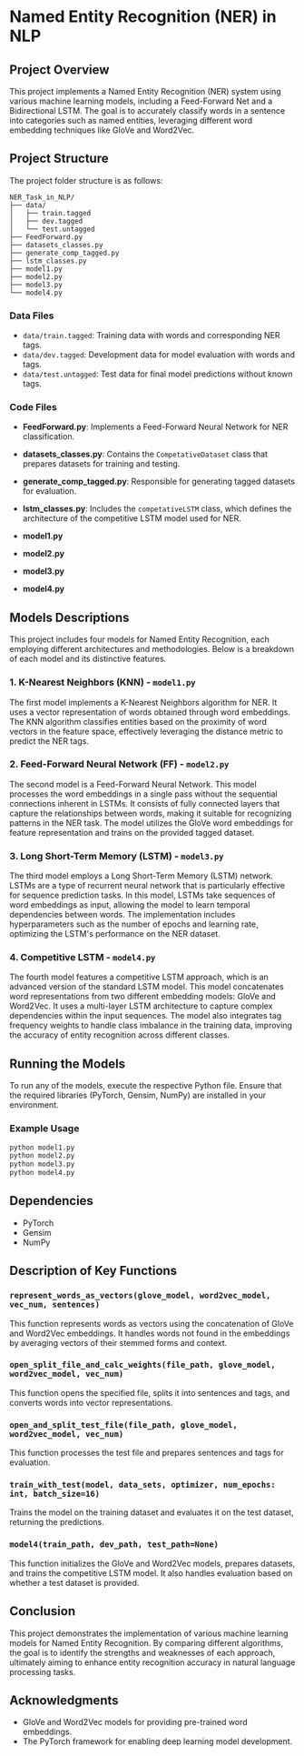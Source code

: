 # Named Entity Recognition (NER) in NLP

## Project Overview

This project implements a Named Entity Recognition (NER) system using various machine learning models, including a Feed-Forward Net and a Bidirectional LSTM. The goal is to accurately classify words in a sentence into categories such as named entities, leveraging different word embedding techniques like GloVe and Word2Vec.

## Project Structure

The project folder structure is as follows:

```
NER_Task_in_NLP/
├── data/
│   ├── train.tagged
│   ├── dev.tagged
│   └── test.untagged
├── FeedForward.py
├── datasets_classes.py
├── generate_comp_tagged.py
├── lstm_classes.py
├── model1.py
├── model2.py
├── model3.py
└── model4.py
```

### Data Files

- `data/train.tagged`: Training data with words and corresponding NER tags.
- `data/dev.tagged`: Development data for model evaluation with words and tags.
- `data/test.untagged`: Test data for final model predictions without known tags.

### Code Files

- **FeedForward.py**: Implements a Feed-Forward Neural Network for NER classification.
  
- **datasets_classes.py**: Contains the `CompetativeDataset` class that prepares datasets for training and testing.

- **generate_comp_tagged.py**: Responsible for generating tagged datasets for evaluation.

- **lstm_classes.py**: Includes the `competativeLSTM` class, which defines the architecture of the competitive LSTM model used for NER.

- **model1.py**

- **model2.py**

- **model3.py**

- **model4.py**

## Models Descriptions

This project includes four models for Named Entity Recognition, each employing different architectures and methodologies. Below is a breakdown of each model and its distinctive features.

### 1. K-Nearest Neighbors (KNN) - `model1.py`

The first model implements a K-Nearest Neighbors algorithm for NER. It uses a vector representation of words obtained through word embeddings. The KNN algorithm classifies entities based on the proximity of word vectors in the feature space, effectively leveraging the distance metric to predict the NER tags.

### 2. Feed-Forward Neural Network (FF) - `model2.py`

The second model is a Feed-Forward Neural Network. This model processes the word embeddings in a single pass without the sequential connections inherent in LSTMs. It consists of fully connected layers that capture the relationships between words, making it suitable for recognizing patterns in the NER task. The model utilizes the GloVe word embeddings for feature representation and trains on the provided tagged dataset.

### 3. Long Short-Term Memory (LSTM) - `model3.py`

The third model employs a Long Short-Term Memory (LSTM) network. LSTMs are a type of recurrent neural network that is particularly effective for sequence prediction tasks. In this model, LSTMs take sequences of word embeddings as input, allowing the model to learn temporal dependencies between words. The implementation includes hyperparameters such as the number of epochs and learning rate, optimizing the LSTM's performance on the NER dataset.

### 4. Competitive LSTM - `model4.py`

The fourth model features a competitive LSTM approach, which is an advanced version of the standard LSTM model. This model concatenates word representations from two different embedding models: GloVe and Word2Vec. It uses a multi-layer LSTM architecture to capture complex dependencies within the input sequences. The model also integrates tag frequency weights to handle class imbalance in the training data, improving the accuracy of entity recognition across different classes.

## Running the Models

To run any of the models, execute the respective Python file. Ensure that the required libraries (PyTorch, Gensim, NumPy) are installed in your environment.

### Example Usage

```bash
python model1.py
python model2.py
python model3.py
python model4.py
```

## Dependencies

- PyTorch
- Gensim
- NumPy

## Description of Key Functions

### `represent_words_as_vectors(glove_model, word2vec_model, vec_num, sentences)`

This function represents words as vectors using the concatenation of GloVe and Word2Vec embeddings. It handles words not found in the embeddings by averaging vectors of their stemmed forms and context.

### `open_split_file_and_calc_weights(file_path, glove_model, word2vec_model, vec_num)`

This function opens the specified file, splits it into sentences and tags, and converts words into vector representations.

### `open_and_split_test_file(file_path, glove_model, word2vec_model, vec_num)`

This function processes the test file and prepares sentences and tags for evaluation.

### `train_with_test(model, data_sets, optimizer, num_epochs: int, batch_size=16)`

Trains the model on the training dataset and evaluates it on the test dataset, returning the predictions.

### `model4(train_path, dev_path, test_path=None)`

This function initializes the GloVe and Word2Vec models, prepares datasets, and trains the competitive LSTM model. It also handles evaluation based on whether a test dataset is provided.

## Conclusion

This project demonstrates the implementation of various machine learning models for Named Entity Recognition. By comparing different algorithms, the goal is to identify the strengths and weaknesses of each approach, ultimately aiming to enhance entity recognition accuracy in natural language processing tasks.

## Acknowledgments

- GloVe and Word2Vec models for providing pre-trained word embeddings.
- The PyTorch framework for enabling deep learning model development.
